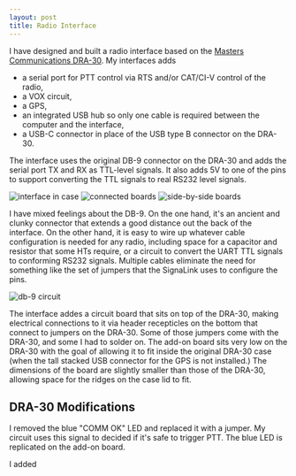 ```yaml
---
layout: post
title: Radio Interface
---
```


I have designed and built a radio interface based on the [Masters Communications DRA-30](https://www.masterscommunications.com/products/radio-adapter/dra/dra30.html).
My interfaces adds
- a serial port for PTT control via RTS and/or CAT/CI-V control of the radio,
- a VOX circuit,
- a GPS,
- an integrated USB hub so only one cable is required between the computer and the interface,
- a USB-C connector in place of the USB type B connector on the DRA-30.

The interface uses the original DB-9 connector on the DRA-30 and adds the serial port TX and RX as TTL-level signals.
It also adds 5V to one of the pins to support converting the TTL signals to real RS232 level signals.

![interface in case](interface-in-case.jpg)
![connected boards](connected-boards.jpg)
![side-by-side boards](side-by-side-boards.jpg)

I have mixed feelings about the DB-9.
On the one hand, it's an ancient and clunky connector that extends a good distance out the back of the interface.
On the other hand, it is easy to wire up whatever cable configuration is needed for any radio, including space for a capacitor and resistor that some HTs require, or a circuit to convert the UART TTL signals to conforming RS232 signals.
Multiple cables eliminate the need for something like the set of jumpers that the SignaLink uses to configure the pins.

![db-9 circuit](db-9-circuit.jpg)

The interface addes a circuit board that sits on top of the DRA-30, making electrical connections to it via header recepticles on the bottom that connect to jumpers on the DRA-30.
Some of those jumpers come with the DRA-30, and some I had to solder on.
The add-on board sits very low on the DRA-30 with the goal of allowing it to fit inside the original DRA-30 case (when the tall stacked USB connector for the GPS is not installed.)
The dimensions of the board are slightly smaller than those of the DRA-30, allowing space for the ridges on the case lid to fit.

## DRA-30 Modifications

I removed the blue "COMM OK" LED and replaced it with a jumper.
My circuit uses this signal to decided if it's safe to trigger PTT.
The blue LED is replicated on the add-on board.

I added 
